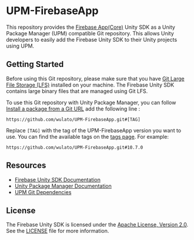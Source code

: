 # UPM-FirebaseApp

This repository provides the [Firebase App(Core)](https://developers.google.com/unity/archive#firebase_app_core) Unity SDK as a Unity Package Manager (UPM) compatible Git repository. This allows Unity developers to easily add the Firebase Unity SDK to their Unity projects using UPM. 

## Getting Started

Before using this Git repository, please make sure that you have [Git Large File Storage (LFS)](https://git-lfs.github.com/) installed on your machine. The Firebase Unity SDK contains large binary files that are managed using Git LFS. 

To use this Git repository with Unity Package Manager, you can follow [Install a package from a Git URL](https://docs.unity3d.com/Manual/upm-ui-giturl.html) add the following line :

```
https://github.com/wulato/UPM-FirebaseApp.git#[TAG]
```

Replace `[TAG]` with the tag of the UPM-FirebaseApp version you want to use. You can find the available tags on the [tags page](https://github.com/wulato/UPM-FirebaseApp/tags). For example:

```
https://github.com/wulato/UPM-FirebaseApp.git#10.7.0
```

## Resources

- [Firebase Unity SDK Documentation](https://firebase.google.com/docs/unity/setup)
- [Unity Package Manager Documentation](https://docs.unity3d.com/Manual/Packages.html)
- [UPM Git Dependencies](https://docs.unity3d.com/Manual/upm-git.html)

## License

The Firebase Unity SDK is licensed under the [Apache License, Version 2.0](http://www.apache.org/licenses/LICENSE-2.0). See the [LICENSE](LICENSE) file for more information.

